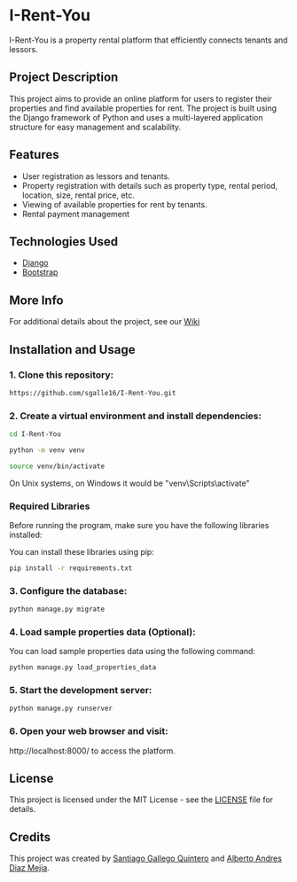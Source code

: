 # I-Rent-You

I-Rent-You is a property rental platform that efficiently connects tenants and lessors.

## Project Description

This project aims to provide an online platform for users to register their properties and find available properties for rent. The project is built using the Django framework of Python and uses a multi-layered application structure for easy management and scalability.

## Features

- User registration as lessors and tenants.
- Property registration with details such as property type, rental period, location, size, rental price, etc.
- Viewing of available properties for rent by tenants.
- Rental payment management

## Technologies Used

- [Django](https://www.djangoproject.com/)
- [Bootstrap](https://getbootstrap.com/)

## More Info 

For additional details about the project, see our [Wiki](https://github.com/sgalle16/I-Rent-You/wiki)


## Installation and Usage

### 1. Clone this repository:
```bash
https://github.com/sgalle16/I-Rent-You.git
```
  
### 2. Create a virtual environment and install dependencies:
```bash
cd I-Rent-You
```

```bash
python -m venv venv
```
```bash
source venv/bin/activate 
```
On Unix systems, on Windows it would be "venv\Scripts\activate"  

### Required Libraries

Before running the program, make sure you have the following libraries installed:

You can install these libraries using pip:

```bash
pip install -r requirements.txt
```

### 3. Configure the database:
```bash
python manage.py migrate
```

### 4. Load sample properties data (Optional):

You can load sample properties data using the following command:

```bash
python manage.py load_properties_data
```

### 5. Start the development server:
```bash
python manage.py runserver
```

### 6. Open your web browser and visit:
  http://localhost:8000/ to access the platform.


## License

This project is licensed under the MIT License - see the [LICENSE](LICENSE) file for details.

## Credits

This project was created by [Santiago Gallego Quintero](mailto:sgalle16@eafit.edu.co) and [Alberto Andres Diaz Mejia](mailto:aadiazm@eafit.edu.co).




